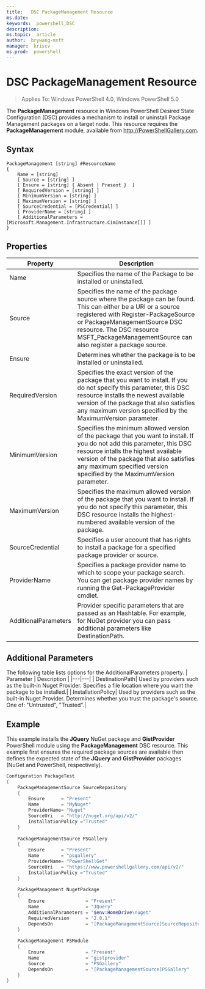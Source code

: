 ```yaml
---
title:   DSC PackageManagement Resource
ms.date:  
keywords:  powershell,DSC
description:  
ms.topic:  article
author:  brywang-msft
manager:  kriscv
ms.prod:  powershell
---
```


# DSC PackageManagement Resource

> Applies To: Windows PowerShell 4.0, Windows PowerShell 5.0

The **PackageManagement** resource in Windows PowerShell Desired State Configuration (DSC) provides a mechanism to install or uninstall Package Management packages on a target node. This resource requires the **PackageManagement** module, available from http://PowerShellGallery.com.

## Syntax

```
PackageManagement [string] #ResourceName
{
    Name = [string]
    [ Source = [string] ]
	[ Ensure = [string] { Absent | Present }  ]
    [ RequiredVersion = [string] ]
    [ MinimumVersion = [string] ]
	[ MaximumVersion = [string] ]
    [ SourceCredential = [PSCredential] ]
    [ ProviderName = [string] ]
    [ AdditionalParameters = [Microsoft.Management.Infrastructure.CimInstance[]] ]
}
```

## Properties
|  Property  |  Description   | 
|---|---| 
| Name| Specifies the name of the Package to be installed or uninstalled.| 
| Source| Specifies the name of the package source where the package can be found. This can either be a URI or a source registered with Register-PackageSource or PackageManagementSource DSC resource. The DSC resource MSFT_PackageManagementSource can also register a package source.| 
| Ensure| Determines whether the package is to be installed or uninstalled.| 
| RequiredVersion| Specifies the exact version of the package that you want to install. If you do not specify this parameter, this DSC resource installs the newest available version of the package that also satisfies any maximum version specified by the MaximumVersion parameter.| 
| MinimumVersion| Specifies the minimum allowed version of the package that you want to install. If you do not add this parameter, this DSC resource intalls the highest available version of the package that also satisfies any maximum specified version specified by the MaximumVersion parameter.| 
| MaximumVersion| Specifies the maximum allowed version of the package that you want to install. If you do not specify this parameter, this DSC resource installs the highest-numbered available version of the package.| 
| SourceCredential | Specifies a user account that has rights to install a package for a specified package provider or source.| 
| ProviderName| Specifies a package provider name to which to scope your package search. You can get package provider names by running the Get-PackageProvider cmdlet.| 
| AdditionalParameters| Provider specific parameters that are passed as an Hashtable. For example, for NuGet provider you can pass additional parameters like DestinationPath.| 

## Additional Parameters
The following table lists options for the AdditionalParameters property.
|  Parameter  | Description   | 
|---|---|
| DestinationPath| Used by providers such as the built-in Nuget Provider. Specifies a file location where you want the package to be installed.|
| InstallationPolicy| Used by providers such as the built-in Nuget Provider. Determines whether you trust the package's source. One of: "Untrusted", "Trusted".|

## Example

This example installs the **JQuery** NuGet package and **GistProvider** PowerShell module using the **PackageManagement** DSC resource. This example first ensures the required package sources are available then defines the expected state of the **JQuery** and **GistProvider** packages (NuGet and PowerShell, respectively).

```powershell
Configuration PackageTest
{    
    PackageManagementSource SourceRepository 
    { 
		Ensure      = "Present" 
		Name        = "MyNuget" 
		ProviderName= "Nuget" 
		SourceUri   = "http://nuget.org/api/v2/"   
		InstallationPolicy ="Trusted" 
    }    
	
	PackageManagementSource PSGallery 
    { 
		Ensure      = "Present" 
		Name        = "psgallery" 
		ProviderName= "PowerShellGet" 
		SourceUri   = "https://www.powershellgallery.com/api/v2/"   
		InstallationPolicy ="Trusted" 
    } 
          
    PackageManagement NugetPackage 
    { 
		Ensure               = "Present"  
		Name                 = "JQuery"
		AdditionalParameters = "$env:HomeDrive\nuget"
		RequiredVersion      = "2.0.1" 
		DependsOn            = "[PackageManagementSource]SourceRepository" 
    }
	
    PackageManagement PSModule 
    { 
		Ensure               = "Present"  
		Name                 = "gistprovider"
		Source               = "PSGallery"
		DependsOn            = "[PackageManagementSource]PSGallery" 
    }
}
```